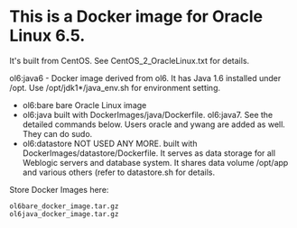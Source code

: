 # This is a Docker image for Oracle Linux 6.5.

It's built from CentOS. See CentOS_2_OracleLinux.txt for details.

ol6:java6 - Docker image derived from ol6. It has Java 1.6 installed under /opt. Use /opt/jdk1*/java_env.sh for environment setting.

- ol6:bare      bare Oracle Linux image
- ol6:java      built with DockerImages/java/Dockerfile.
                ol6:java7. See the detailed commands below.
                Users oracle and ywang are added as well. They can do sudo.
- ol6:datastore NOT USED ANY MORE.
                built with DockerImages/datastore/Dockerfile.
                It serves as data storage for all Weblogic servers and database system.
                It shares data volume /opt/app and various others (refer to datastore.sh for details.

Store Docker Images here:

    ol6bare_docker_image.tar.gz
    ol6java_docker_image.tar.gz